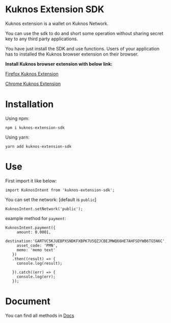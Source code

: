 # Kuknos Extension SDK

Kuknos extension is a wallet on Kuknos Network.

You can use the sdk to do and short some operation without sharing secret key to any third party applications.

You have just install the SDK and use functions. Users of your application has to installed the Kuknos browser extension on their browser.

<b>Install Kuknos browser extension with below link:</b>

[Firefox Kuknos Extension](https://addons.mozilla.org/en-GB/firefox/addon/kuknos-wallet/)

[Chrome Kuknos Extension](https://chrome.google.com/webstore/detail/kuknos-wallet/piddfmmaocogbhnfgmgnkdliffakmjfp)


# Installation
Using npm:

```npm i kuknos-extension-sdk```

Using yarn:

```yarn add kuknos-extension-sdk```

# Use
First import it like below:

```
import KuknosIntent from 'kuknos-extension-sdk';
```

You can set the network: [default is ``public``]
```
KuknosIntent.setNetwork('public');
```

example method for ``payment``:

```
KuknosIntent.payment({
     amount: 0.0001,
     destination:'GARTVC5KJUEBPXSNDKFXBPK7U5QZJCBEJMWQ66HE7AHFSDYWB6TG5N6C',
     asset_code: 'PMN',
     memo: 'memo text'
   })
   .then((result) => {
     console.log(result);
    
   }).catch((err) => {
     console.log(err);
   });
```

# Document
You can find all methods in [Docs](https://docs.kuknos.ir/)
